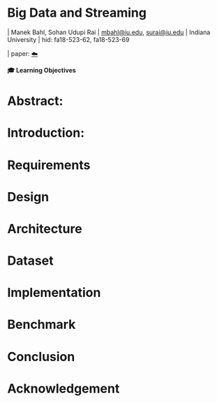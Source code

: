 Big Data and Streaming
======================
| Manek Bahl, Sohan Udupi Rai
| mbahl@iu.edu, surai@iu.edu
| Indiana University
| hid: fa18-523-62, fa18-523-69

| paper: [:cloud:](https://github.com/cloudmesh-community/fa18-523-62/blob/master/paper/paper)

**:mortar_board: Learning Objectives**


Abstract:
=========

Introduction:
=============

Requirements
============

Design 
======

Architecture
============

Dataset
=======

Implementation
==============

Benchmark
=========

Conclusion
==========

Acknowledgement
===============
